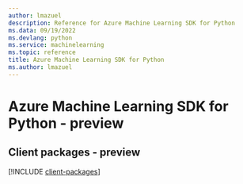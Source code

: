 ```yaml
---
author: lmazuel
description: Reference for Azure Machine Learning SDK for Python
ms.data: 09/19/2022
ms.devlang: python
ms.service: machinelearning
ms.topic: reference
title: Azure Machine Learning SDK for Python
ms.author: lmazuel
---
```

# Azure Machine Learning SDK for Python - preview

## Client packages - preview
[!INCLUDE [client-packages](machine-learning-client-index.md)]